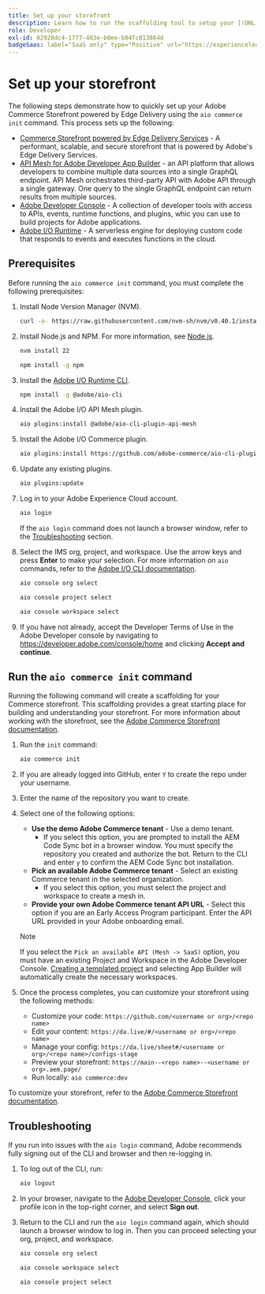 ```yaml
---
title: Set up your storefront
description: Learn how to run the scaffolding tool to setup your [!DNL Adobe Commerce as a Cloud Service] storefront.
role: Developer
exl-id: 02928dc4-1777-483e-b0ee-b04fc813864d
badgeSaas: label="SaaS only" type="Positive" url="https://experienceleague.adobe.com/en/docs/commerce/user-guides/product-solutions" tooltip="Applies to Adobe Commerce as a Cloud Service and Adobe Commerce Optimizer projects only (Adobe-managed SaaS infrastructure)."
---
```

# Set up your storefront

The following steps demonstrate how to quickly set up your Adobe Commerce Storefront powered by Edge Delivery using the `aio commerce init` command. This process sets up the following:

* [Commerce Storefront powered by Edge Delivery Services](https://experienceleague.adobe.com/developer/commerce/storefront/get-started/) - A performant, scalable, and secure storefront that is powered by Adobe's Edge Delivery Services.
* [API Mesh for Adobe Developer App Builder](https://developer.adobe.com/graphql-mesh-gateway/mesh/) - an API platform that allows developers to combine multiple data sources into a single GraphQL endpoint. API Mesh orchestrates third-party API with Adobe API through a single gateway. One query to the single GraphQL endpoint can return results from multiple sources.
* [Adobe Developer Console](https://developer.adobe.com/developer-console/docs/guides/) - A collection of developer tools with access to APIs, events, runtime functions, and plugins, whic you can use to build projects for Adobe applications.
* [Adobe I/O Runtime](https://developer.adobe.com/runtime/docs/) - A serverless engine for deploying custom code that responds to events and executes functions in the cloud.

## Prerequisites

Before running the `aio commerce init` command, you must complete the following prerequisites:

1. Install Node Version Manager (NVM).

    ```bash
    curl -o- https://raw.githubusercontent.com/nvm-sh/nvm/v0.40.1/install.sh | bash
    ```

1. Install Node.js and NPM. For more information, see [Node.js](https://nodejs.org/en/).

    ```bash
    nvm install 22
    ```

    ```bash
    npm install -g npm
    ```

1. Install the [Adobe I/O Runtime CLI](https://developer.adobe.com/runtime/docs/guides/tools/cli_install/).

    ```bash
    npm install -g @adobe/aio-cli
    ```

1. Install the Adobe I/O API Mesh plugin.

    ```bash
    aio plugins:install @adobe/aio-cli-plugin-api-mesh
    ```

1. Install the Adobe I/O Commerce plugin.

    ```bash
    aio plugins:install https://github.com/adobe-commerce/aio-cli-plugin-commerce
    ```

1. Update any existing plugins.

    ```bash
    aio plugins:update
    ```

1. Log in to your Adobe Experience Cloud account.

    ```bash
    aio login
    ```

    If the `aio login` command does not launch a browser window, refer to the [Troubleshooting](#troubleshooting) section.

1. Select the IMS org, project, and workspace. Use the arrow keys and press **Enter** to make your selection. For more information on `aio` commands, refer to the [Adobe I/O CLI documentation](https://github.com/adobe/aio-cli-plugin-console?tab=readme-ov-file#commands).

    ```bash
    aio console org select
    ```

    ```bash
    aio console project select
    ```

    ```bash
    aio console workspace select
    ```

1. If you have not already, accept the Developer Terms of Use in the Adobe Developer console by navigating to https://developer.adobe.com/console/home and clicking **Accept and continue**.

## Run the `aio commerce init` command

Running the following command will create a scaffolding for your Commerce storefront. This scaffolding provides a great starting place for building and understanding your storefront. For more information about working with the storefront, see the [Adobe Commerce Storefront documentation](https://experienceleague.adobe.com/developer/commerce/storefront/).


1. Run the `init` command:

    ```bash
    aio commerce init
    ```

1. If you are already logged into GitHub, enter `Y` to create the repo under your username.

1. Enter the name of the repository you want to create.

1. Select one of the following options:

    * **Use the demo Adobe Commerce tenant** - Use a demo tenant. 
      * If you select this option, you are prompted to install the AEM Code Sync bot in a browser window. You must specify the repository you created and authorize the bot. Return to the CLI and enter `y` to confirm the AEM Code Sync bot installation.
    * **Pick an available Adobe Commerce tenant** - Select an existing Commerce tenant in the selected organization.
      * If you select this option, you must select the project and workspace to create a mesh in.
    * **Provide your own Adobe Commerce tenant API URL** - Select this option if you are an Early Access Program participant. Enter the API URL provided in your Adobe onboarding email.

    >[!NOTE]
    >
    >If you select the `Pick an available API (Mesh -> SaaS)` option, you must have an existing Project and Workspace in the Adobe Developer Console. [Creating a templated project](https://developer.adobe.com/developer-console/docs/guides/projects/projects-template/) and selecting App Builder will automatically create the necessary workspaces.

1. Once the process completes, you can customize your storefront using the following methods:

   * Customize your code: `https://github.com/<username or org>/<repo name>`
   * Edit your content: `https://da.live/#/<username or org>/<repo name>`
   * Manage your config: `https://da.live/sheet#/<username or org>/<repo name>/configs-stage`
   * Preview your storefront: `https://main--<repo name>--<username or org>.aem.page/`
   * Run locally: `aio commerce:dev`

To customize your storefront, refer to the [Adobe Commerce Storefront documentation](https://experienceleague.adobe.com/developer/commerce/storefront/).

## Troubleshooting

If you run into issues with the `aio login` command, Adobe recommends fully signing out of the CLI and browser and then re-logging in.

1. To log out of the CLI, run:

    ```bash
    aio logout
    ```

1. In your browser, navigate to the [Adobe Developer Console](https://developer.adobe.com/console), click your profile icon in the top-right corner, and select **Sign out**.

1. Return to the CLI and run the `aio login` command again, which should launch a browser window to log in. Then you can proceed selecting your org, project, and workspace.

    ```bash
    aio console org select
    ```

    ```bash
    aio console workspace select
    ```

    ```bash
    aio console project select
    ```
